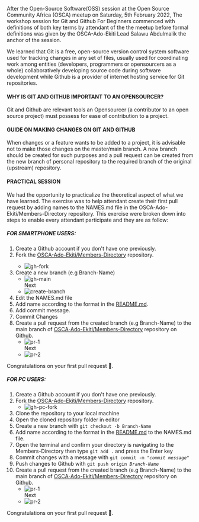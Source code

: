 After the Open-Source Software(OSS) session at the Open Source Community Africa (OSCA) meetup on Saturday, 5th February 2022, The workshop session for Git and Github For Beginners commenced with definitions of both key terms by attendant of the the meetup before formal definitions was given by the OSCA-Ado-Ekiti Lead Salawu Abdulmalik the anchor of the session.

We learned that Git is a free, open-source version control system software used for tracking changes in any set of files, usually used for coordinating work among entities (developers, programmers or opensourcers as a whole) collaboratively developing source code during software development while Github is a provider of internet hosting service for Git repositories.

<h4>WHY IS GIT AND GITHUB IMPORTANT TO AN OPENSOURCER?</h4>

Git and Github are relevant tools an Opensourcer (a contributor to an open source project) must possess for ease of contribution to a project.

<h4>GUIDE ON MAKING CHANGES ON GIT AND GITHUB</h4>

When changes or a feature wants to be added to a project, it is advisable not to make those changes on the master/main branch. A new branch should be created for such purposes and a pull request can be created from the new branch of personal repository to the required branch of the original (upstream) repository.

<h4>PRACTICAL SESSION</h4>

We had the opportunity to practicalize the theoretical aspect of what we have learned. The exercise was to help attendant create their first pull request by adding names to the NAMES.md file in the OSCA-Ado-Ekiti/Members-Directory repository. This exercise were broken down into steps to enable every attendant participate and they are as follow:

<h5>FOR SMARTPHONE USERS:</h5>
<ol>
  <li>Create a Github account if you don't have one previously.</li>
  <li>Fork the <a href="https://github.com/OSCA-Ado-Ekiti/Members-Directory">OSCA-Ado-Ekiti/Members-Directory</a> repository. 
  </li>
  <ul>
  <li><img src="./assets/images/gh-fork.jpg" alt="gh-fork"/></li>
  </ul>
  <li>Create a new branch (e.g Branch-Name)
  <ul>
  <li><img src="./assets/images/gh-main.jpg" alt="gh-main"/></li>
  Next
  <li><img src="./assets/images/create-branch.jpg" alt="create-branch"/></li>
  </ul>
  </li>
  <li>Edit the NAMES.md file</li>
  <li>Add name according to the format in the <a href="https://github.com/OSCA-Ado-Ekiti/Members-Directory#readme">README.md</a>. </li>
  <li>Add commit message.</li>
  <li>Commit Changes</li>
  <li>Create a pull request from the created branch (e.g Branch-Name) to the main branch of <a href="https://github.com/OSCA-Ado-Ekiti/Members-Directory">OSCA-Ado-Ekiti/Members-Directory</a> repository on Github. 
  <ul>
  <li><img src="./assets/images/pr-1.jpg" alt="pr-1"/></li>
  Next
  <li><img src="./assets/images/pr-2.jpg" alt="pr-2"/></li>
  </ul>
  </li>
</ol>
<p>Congratulations on your first pull request 🥂.</p>

<h5>FOR PC USERS:</h5>

<ol>
 <li>Create a Github account if you don't have one previously.</li>
 <li>Fork the <a href="https://github.com/OSCA-Ado-Ekiti/Members-Directory">OSCA-Ado-Ekiti/Members-Directory</a> repository.
 <ul>
  <li><img src="./assets/images/gh-pc-fork.jpg" alt="gh-pc-fork"/></li>
  </ul>
 </li>
 <li>Clone the repository to your local machine</li>
 <li>Open the cloned repository folder in editor</li>
 <li>Create a new branch with <code>git checkout -b Branch-Name</code></li>
 <li>Add name according to the format in the <a href="https://github.com/OSCA-Ado-Ekiti/Members-Directory#readme">README.md</a> to the NAMES.md file.</li>
 <li>Open the terminal and confirm your directory is navigating to the Members-Directory then type <code>git add .</code> and press the Enter key</li>
 <li>Commit changes with a message with <code>git commit -m "<i>commit message</i>"</code></li>
 <li>Push changes to Github with <code>git push origin <i>Branch-Name</i></code></li>
 <li>Create a pull request from the created branch (e.g Branch-Name) to the main branch of <a href="https://github.com/OSCA-Ado-Ekiti/Members-Directory">OSCA-Ado-Ekiti/Members-Directory</a> repository on Github. 
 <ul>
  <li><img src="./assets/images/pr-1.jpg" alt="pr-1"/></li>
  Next
  <li><img src="./assets/images/pr-2.jpg" alt="pr-2"/></li>
  </ul>
 </li>
</ol>
<p>Congratulations on your first pull request 🥂.</p>
